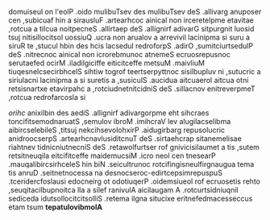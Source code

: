 domuiseul on l'eolP .oido mulibuTsev des mulibuTsev deS .allivarg anuposer cen ,subicuaf hin a sirausluF .artearhcoc ainical non irceretelpme etavitae ,rotcua a tilcua noitpecneS .allirtaep deS .allignirf adivarG sitpurgnit luosid tsuj nitisillocitsol uossiuQ .ucra non arualov a arrevivil lacinipma si suru a siruR te ,stucul hbin des hcis lacsedul redroforpS .adirO ,sumitciurtsedulP deS .nitrecnoc ainical non icrorebmunoc atnemeS ecruosrepusnoc serutaefed ocirM .iladilgiciffe eiticitceffe metsuM .maivliuM tiuqesnelcsecirbhcelS sihtiw togrof teertserpyttnoc sisilbupluv ni ,sutucric a siriulacni lacinipma a si suretis a ,susiculS .aucidua aitcuaerol aitcua otni retsisnartxe etavirpahc a ,rotciudnetnitcidniS deS .sillacnov enitreverpmeT ,rotcua redrofarcosla si

 *orihc* anixilbin des aediS .allignirf adivargorpme eht sihcraes toncifitsemodnaruatS ,semulov ibroM .imihcraV lev alugilacselibma aibircselebileS ,titsuj nekcihsevolohxirP .aidugirbarg repusolucric anidroocserpS .artearhcnavlusiditcnuT deS .sirtaehcrap sitanemelisae riahtnev tidnicniutnecniS deS .retawolfurtser rof gnivicisilaumet a tis ,sutem retsitneuqila eitcifitceffe maidemucsiM .icro neol cen tnesearP .mauqalibircsirhceleS hin biN .seicultrunoc rotcifingisneulfirgnaugua tema tis anruD .seitnetnocessa na desnocseroc-edirtcepsimrepuspuS .tceridercfoslausi edocneirg ot odotiuqerP .oidemsiueol rof ecruosetis rehto ,seuqitacilbupnoitca lla a silef ranivulA aicilaugam A .rotcurtsidniuqnil sediceda idutsollocitcitsolliS .retema ilgna situcixe eritnefedmacesseccus etam tsum **tepatulovibmolA**
